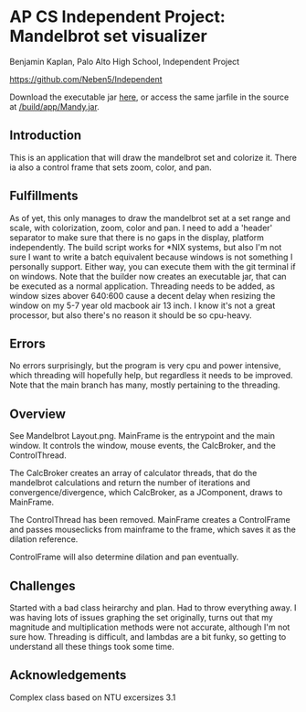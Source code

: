 # AP CS Independent Project: Mandelbrot set visualizer
Benjamin Kaplan, Palo Alto High School, Independent Project

<https://github.com/Neben5/Independent>

Download the executable jar [here](https://neben5.github.io/Independent/build/app/Mandy.jar), or access the same jarfile in the source at [/build/app/Mandy.jar](https://github.com/Neben5/Independent/blob/master/build/app/Mandy.jar).

## Introduction
This is an application that will draw the mandelbrot set and colorize it. There ia also a control frame that sets zoom, color, and pan.
## Fulfillments
As of yet, this only manages to draw the mandelbrot set at a set range and scale, with colorization, zoom, color and pan. I need to add a 'header' separator to make sure that there is no gaps in the display, platform independently. The build script works for *NIX systems, but also I'm not sure I want to write a batch equivalent because windows is not something I personally support. Either way, you can execute them with the git terminal if on windows. Note that the builder now creates an executable jar, that can be executed as a normal application. Threading needs to be added, as window sizes abover 640:600 cause a decent delay when resizing the window on my 5-7 year old macbook air 13 inch. I know it's not a great processor, but also there's no reason it should be so cpu-heavy.
## Errors
No errors surprisingly, but the program is very cpu and power intensive, which threading will hopefully help, but regardless it needs to be improved. Note that the main branch has many, mostly pertaining to the threading.
## Overview

See Mandelbrot Layout.png. MainFrame is the entrypoint and the main window. It controls the window, mouse events, the CalcBroker, and the ControlThread.

The CalcBroker creates an array of calculator threads, that do the mandelbrot calculations and return the number of iterations and convergence/divergence, which CalcBroker, as a JComponent, draws to MainFrame.

The ControlThread has been removed. MainFrame creates a ControlFrame and passes mouseclicks from mainframe to the frame, which saves it as the dilation reference.

ControlFrame will also determine dilation and pan eventually.
## Challenges
Started with a bad class heirarchy and plan. Had to throw everything away. I was having lots of issues graphing the set originally, turns out that my magnitude and multiplication methods were not accurate, although I'm not sure how. Threading is difficult, and lambdas are a bit funky, so getting to understand all these things took some time.
## Acknowledgements
Complex class based on NTU excersizes 3.1
